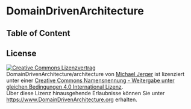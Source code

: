# DomainDrivenArchitecture

## Table of Content
<!-- toc -->

## License
<a rel="license" href="http://creativecommons.org/licenses/by-sa/4.0/">
<img alt="Creative Commons Lizenzvertrag" style="border-width:0" src="https://i.creativecommons.org/l/by-sa/4.0/88x31.png" /></a>
<br /><span xmlns:dct="http://purl.org/dc/terms/" property="dct:title">DomainDrivenArchitecture/architecture</span> von <a xmlns:cc="http://creativecommons.org/ns#" href="https://github.com/DomainDrivenArchitecture/architecture" property="cc:attributionName" rel="cc:attributionURL">Michael Jerger</a> ist lizenziert unter einer <a rel="license" href="http://creativecommons.org/licenses/by-sa/4.0/">Creative Commons Namensnennung - Weitergabe unter gleichen Bedingungen 4.0 International Lizenz</a>.<br />Über diese Lizenz hinausgehende Erlaubnisse können Sie unter <a xmlns:cc="http://creativecommons.org/ns#" href="https://www.DomainDrivenArchitecture.org" rel="cc:morePermissions">https://www.DomainDrivenArchitecture.org</a> erhalten.